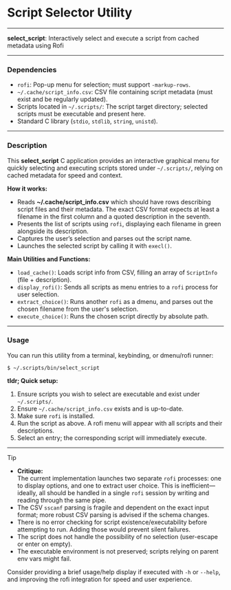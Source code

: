 # Script Selector Utility

---

**select_script**: Interactively select and execute a script from cached metadata using Rofi

---

### Dependencies

- `rofi`: Pop-up menu for selection; must support `-markup-rows`.
- `~/.cache/script_info.csv`: CSV file containing script metadata (must exist and be regularly updated).
- Scripts located in `~/.scripts/`: The script target directory; selected scripts must be executable and present here.
- Standard C library (`stdio`, `stdlib`, `string`, `unistd`).

---

### Description

This **select_script** C application provides an interactive graphical menu for quickly selecting and executing scripts stored under `~/.scripts/`, relying on cached metadata for speed and context.

**How it works:**
- Reads **~/.cache/script_info.csv** which should have rows describing script files and their metadata. The exact CSV format expects at least a filename in the first column and a quoted description in the seventh.
- Presents the list of scripts using `rofi`, displaying each filename in green alongside its description.
- Captures the user’s selection and parses out the script name.
- Launches the selected script by calling it with `execl()`.

**Main Utilities and Functions:**
- `load_cache()`: Loads script info from CSV, filling an array of `ScriptInfo` (file + description).
- `display_rofi()`: Sends all scripts as menu entries to a `rofi` process for user selection.
- `extract_choice()`: Runs another `rofi` as a dmenu, and parses out the chosen filename from the user's selection.
- `execute_choice()`: Runs the chosen script directly by absolute path.

---

### Usage

You can run this utility from a terminal, keybinding, or dmenu/rofi runner:

```
$ ~/.scripts/bin/select_script
```

**tldr; Quick setup:**
1. Ensure scripts you wish to select are executable and exist under `~/.scripts/`.
2. Ensure `~/.cache/script_info.csv` exists and is up-to-date.
3. Make sure `rofi` is installed.
4. Run the script as above. A rofi menu will appear with all scripts and their descriptions.
5. Select an entry; the corresponding script will immediately execute.

---

> [!TIP]
>
> - **Critique:**  
> The current implementation launches two separate `rofi` processes: one to display options, and one to extract user choice. This is inefficient—ideally, all should be handled in a single `rofi` session by writing and reading through the same pipe.  
> - The CSV `sscanf` parsing is fragile and dependent on the exact input format; more robust CSV parsing is advised if the schema changes.  
> - There is no error checking for script existence/executability before attempting to run. Adding those would prevent silent failures.  
> - The script does not handle the possibility of no selection (user-escape or enter on empty).  
> - The executable environment is not preserved; scripts relying on parent env vars might fail.
>
> Consider providing a brief usage/help display if executed with `-h` or `--help`, and improving the rofi integration for speed and user experience.
